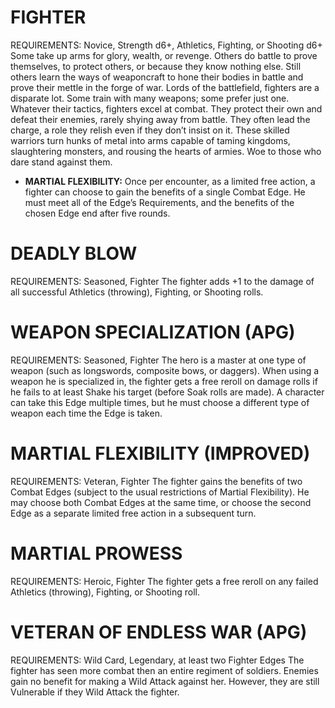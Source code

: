 # FIGHTER
REQUIREMENTS: Novice, Strength d6+, Athletics, Fighting, or Shooting d6+
Some take up arms for glory, wealth, or revenge. Others do battle to prove themselves, to protect others, or because they know nothing else. Still others learn the ways of weaponcraft to hone their bodies in battle and prove their mettle in the forge of war. Lords of the battlefield, fighters are a disparate lot. Some train with many weapons; some prefer just one. Whatever their tactics, fighters excel at combat. They protect their own and defeat their enemies, rarely shying away from battle. They often lead the charge, a role they relish even if they don’t insist on it. These skilled warriors turn hunks of metal into arms capable of taming kingdoms, slaughtering monsters, and rousing the hearts of armies. Woe to those who dare stand against them.
 - **MARTIAL FLEXIBILITY:** Once per encounter, as a limited free action, a fighter can choose to gain the benefits of a single Combat Edge. He must meet all of the Edge’s Requirements, and the benefits of the chosen Edge end after five rounds.

# DEADLY BLOW
REQUIREMENTS: Seasoned, Fighter
The fighter adds +1 to the damage of all successful Athletics (throwing), Fighting, or Shooting rolls.

# WEAPON SPECIALIZATION  (APG)
REQUIREMENTS: Seasoned, Fighter
The hero is a master at one type of weapon (such as longswords, composite bows, or daggers). When using a weapon he is specialized in, the fighter gets a free reroll on damage rolls if he fails to at least Shake his target (before Soak rolls are made). A character can take this Edge multiple times, but he must choose a different type of weapon each time the Edge is taken.

# MARTIAL FLEXIBILITY (IMPROVED)
REQUIREMENTS: Veteran, Fighter
The fighter gains the benefits of two Combat Edges (subject to the usual restrictions of Martial Flexibility). He may choose both Combat Edges at the same time, or choose the second Edge as a separate limited free action in a subsequent turn.

# MARTIAL PROWESS
REQUIREMENTS: Heroic, Fighter
The fighter gets a free reroll on any failed Athletics (throwing), Fighting, or Shooting roll.

# VETERAN OF ENDLESS WAR (APG)
REQUIREMENTS: Wild Card, Legendary, at least two Fighter Edges
The fighter has seen more combat then an entire regiment of soldiers. Enemies gain no benefit for making a Wild Attack against her. However, they are still Vulnerable if they Wild Attack the fighter.